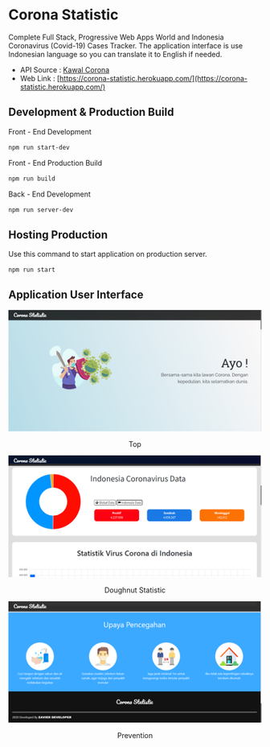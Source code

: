 # Corona Statistic
Complete Full Stack, Progressive Web Apps World and Indonesia Coronavirus (Covid-19) Cases Tracker. The application interface is use Indonesian language so you can translate it to English if needed.

- API Source : [Kawal Corona](https://kawalcorona.com/api/)
- Web Link : [https://corona-statistic.herokuapp.com/](https://corona-statistic.herokuapp.com/)

## Development & Production Build

Front - End Development
```sh
npm run start-dev
```
Front - End Production Build
```sh
npm run build
```
Back - End Development
```sh
npm run server-dev
```

## Hosting Production
Use this command to start application on production server.
```sh
npm run start
```

## Application User Interface
![Top](https://github.com/zavierferodova/Corona-Statistic/blob/master/screenshot/top.png?raw=true)
<p align="center">Top</p>

![Doughnut Statistic](https://github.com/zavierferodova/Corona-Statistic/blob/master/screenshot/doughnut-statistic.png?raw=true)
<p align="center">Doughnut Statistic</p>

![Prevention](https://github.com/zavierferodova/Corona-Statistic/blob/master/screenshot/prevention.png?raw=true)
<p align="center">Prevention</p>
